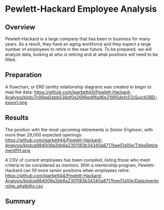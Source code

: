 # **Pewlett-Hackard Employee Analysis**

## Overview

Pewlett-Hackard is a large company that has been in business for many years. As a result, they have an aging workforce and they expect a large number of employees to retire in the near future. To be prepared, we will analyze data, looking at who is retiring and at what positions will need to be filled.

## Preparation

A flowchart, or ERD (entity relationship diagram) was created to begin to map the data:
https://github.com/jgarbett44/Pewlett-Hackard-Analysis/blob/7c99ad2ebb538af0e2696ed9fad6e21995defc03/QuickDBD-export.png

## Results

The position with the most upcoming retirements is *Senior Engineer*, with more than 29,000 expected openings:
https://github.com/jgarbett44/Pewlett-Hackard-Analysis/blob/a984009a2bb6a2301183b34340a8717bee51a10e/TitlesRetirementPH.png

A CSV of current employees has been compiled, listing those who meet criteria to be considered as mentors. With a mentorship program, Pewlett-Hackard can fill more senior positions when employees retire:
https://github.com/jgarbett44/Pewlett-Hackard-Analysis/blob/a984009a2bb6a2301183b34340a8717bee51a10e/Data/mentorship_eligibility.csv

## Summary

